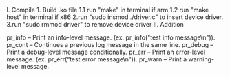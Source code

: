 I. Compile 
    1. Build .ko file
        1.1 run "make" in terminal if arm
        1.2 run "make host" in terminal if x86
    2.run "sudo insmod ./driver.c" to insert device driver.
    3.run "sudo rmmod driver" to remove device driver 
II. Addition

pr_info – Print an info-level message. (ex. pr_info("test info message\n")).
pr_cont – Continues a previous log message in the same line.
pr_debug – Print a debug-level message conditionally.
pr_err – Print an error-level message. (ex. pr_err(“test error message\n”)).
pr_warn – Print a warning-level message.

